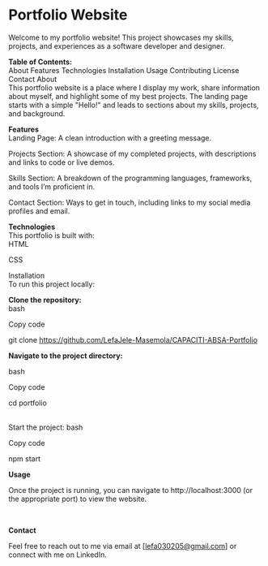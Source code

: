 **<h1>Portfolio Website</h1>**

Welcome to my portfolio website! This project showcases my skills, projects, and experiences as a software developer and designer.
<br>

**Table of Contents:**
<br>
About
Features
Technologies
Installation
Usage
Contributing
License
Contact
About
<br>
This portfolio website is a place where I display my work, share information about myself, and highlight some of my best projects. 
The landing page starts with a simple "Hello!" and leads to sections about my skills, projects, and background.

**Features**
<br>
Landing Page: A clean introduction with a greeting message.

Projects Section: A showcase of my completed projects, with descriptions and links to code or live demos.

Skills Section: A breakdown of the programming languages, frameworks, and tools I’m proficient in.

Contact Section: Ways to get in touch, including links to my social media profiles and email.
<br>

**Technologies**
<br>
This portfolio is built with:
<br>
HTML

CSS
<br>

Installation
<br>
To run this project locally:

**Clone the repository:**
<br>
bash

Copy code

git clone https://github.com/LefaJele-Masemola/CAPACITI-ABSA-Portfolio
<br>

**Navigate to the project directory:**

bash

Copy code

cd portfolio

<br>
Start the project:
bash

Copy code

npm start

**Usage**

Once the project is running, you can navigate to http://localhost:3000 (or the appropriate port) to view the website.

<br>

**Contact**

Feel free to reach out to me via email at [lefa030205@gmail.com] or connect with me on LinkedIn.


